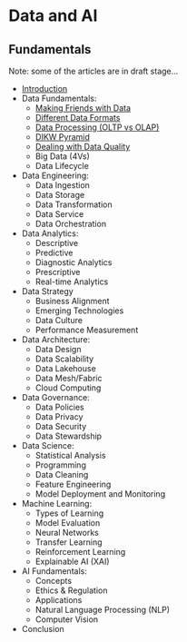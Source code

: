 # Data and AI
## Fundamentals

Note: some of the articles are in draft stage...

- [Introduction](https://medium.com/@rathi-ankit/data-and-ai-fundamentals-7abeba53e5dd)
- Data Fundamentals:
  - [Making Friends with Data](https://medium.com/@rathi-ankit/making-friends-with-data-a4c919cb8132)
  - [Different Data Formats](https://medium.com/@rathi-ankit/different-data-formats-1ebdd61c5621)
  - [Data Processing (OLTP vs OLAP)](https://medium.com/@rathi-ankit/data-processing-oltp-vs-olap-836d95c348fb)
  - [DIKW Pyramid](https://medium.com/@rathi-ankit/dikw-pyramid-c01bbba5d33c)
  - [Dealing with Data Quality](https://medium.com/@rathi-ankit/dealing-with-data-quality-b39f3cbc2fd0)
  - Big Data (4Vs)
  - Data Lifecycle
- Data Engineering:
  - Data Ingestion
  - Data Storage
  - Data Transformation
  - Data Service
  - Data Orchestration
- Data Analytics: 
  - Descriptive
  - Predictive
  - Diagnostic Analytics
  - Prescriptive
  - Real-time Analytics
- Data Strategy
  - Business Alignment
  - Emerging Technologies
  - Data Culture
  - Performance Measurement
- Data Architecture: 
  - Data Design
  - Data Scalability
  - Data Lakehouse
  - Data Mesh/Fabric
  - Cloud Computing
- Data Governance: 
  - Data Policies
  - Data Privacy
  - Data Security
  - Data Stewardship
- Data Science: 
  - Statistical Analysis
  - Programming
  - Data Cleaning
  - Feature Engineering
  - Model Deployment and Monitoring
- Machine Learning: 
  - Types of Learning
  - Model Evaluation
  - Neural Networks
  - Transfer Learning
  - Reinforcement Learning
  - Explainable AI (XAI)
- AI Fundamentals: 
  - Concepts
  - Ethics & Regulation
  - Applications
  - Natural Language Processing (NLP)
  - Computer Vision
- Conclusion



